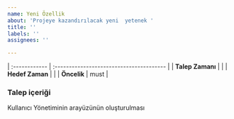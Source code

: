 ```yaml
---
name: Yeni Özellik
about: 'Projeye kazandırılacak yeni  yetenek '
title: ''
labels: ''
assignees: ''

---
```


| :------------ | :--------------------------------------- |
| **Talep Zamanı**  |                              |
| **Hedef Zaman**   |                           |
| **Öncelik**   | must                               |

### Talep içeriği
Kullanıcı Yönetiminin arayüzünün oluşturulması
